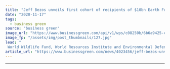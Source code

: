```yaml
---
title: "Jeff Bezos unveils first cohort of recipients of $10bn Earth Fund"
date: "2020-11-17"
tags: 
  - business green
source: "business green"
image_url: "https://www.businessgreen.com/api/v1/wps/c08250b/6b6a9425-c59a-40b5-ada7-62d56588e901/6/jeff-bezos-amazon-kindle-fire-185x114.jpg"
image_fp: "/assets/img/post_thumbnails/127.jpg"
lead: "
 World Wildlife Fund, World Resources Institute and Environmental Defense Fund among those to secure six figure donations in $791 funding round  ..."
article_url: "https://www.businessgreen.com/news/4023456/jeff-bezos-unveils-cohort-recipients-usd10bn-earth-fund"
---
```


---
